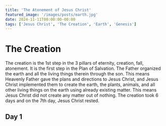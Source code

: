 ```yaml
---
title: 'The Atonement of Jesus Christ'
featured_image: '/images/posts/earth.jpg'
date: 2024-11-11T00:00:00-00:00
tags: ['Jesus Christ', 'The Creation', 'Earth', 'Genesis']
---
```


# The Creation

The creation is the 1st step in the 3 pillars of eternity, creation, fall, atonement. It is the first step in the Plan of Salvation. The Father organized the earth and all the living things therein through the son. This means Heavenly Father gave the plans and directions to Jesus Christ, and Jesus Christ implemented them to create the earth, the plants, animals, and all other living things on the earth using already existing matter. This means Jesus Christ did not create any matter out of nothing. The creation took 6 days and on the 7th day, Jesus Christ rested. 

## Day 1
